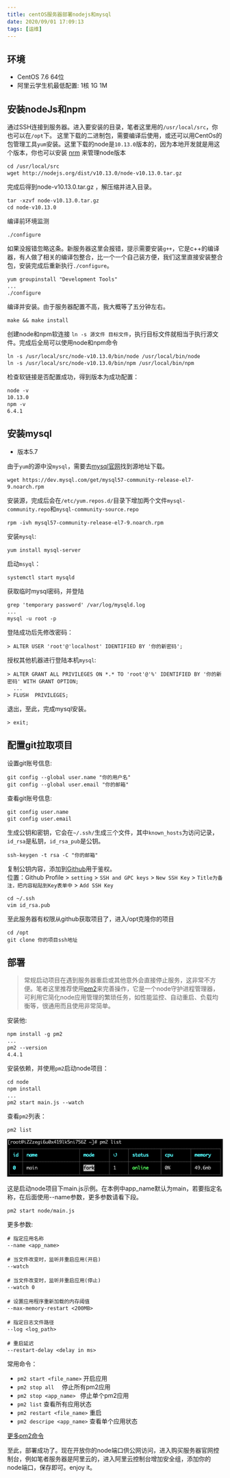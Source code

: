 ```yaml
---
title: centOS服务器部署nodejs和mysql
date: 2020/09/01 17:09:13
tags: [运维]
---
```


## 环境
 - CentOS 7.6 64位 
 - 阿里云学生机最低配置: 1核 1G 1M 

## 安装nodeJs和npm
通过SSH连接到服务器。进入要安装的目录，笔者这里用的`/usr/local/src`，你也可以在`/opt`下。
这里下载的二进制包，需要编译后使用，或还可以用CentOs的包管理工具`yum`安装。这里下载的node是`10.13.0`版本的，因为本地开发就是用这个版本，你也可以安装 [nrm](https://www.npmjs.com/package/nvm) 来管理node版本

```shell
cd /usr/local/src 
wget http://nodejs.org/dist/v10.13.0/node-v10.13.0.tar.gz
```

完成后得到node-v10.13.0.tar.gz ，解压缩并进入目录。

```shell
tar -xzvf node-v10.13.0.tar.gz
cd node-v10.13.0
```

编译前环境监测

```shell
./configure
```

如果没报错忽略这条。新服务器这里会报错，提示需要安装`g++`，它是c++的编译器，有人做了相关的编译包整合，比一个一个自己装方便，我们这里直接安装整合包，安装完成后重新执行`./configure`。

```shell
yum groupinstall "Development Tools"
...
./configure
```
编译并安装。由于服务器配置不高，我大概等了五分钟左右。

```shell
make && make install
```
创建node和npm软连接 `ln -s 源文件 目标文件`，执行目标文件就相当于执行源文件。完成后全局可以使用node和npm命令 

```shell
ln -s /usr/local/src/node-v10.13.0/bin/node /usr/local/bin/node
ln -s /usr/local/src/node-v10.13.0/bin/npm /usr/local/bin/npm
```
检查软链接是否配置成功，得到版本为成功配置：

```shell
node -v 
10.13.0
npm -v
6.4.1
```
## 安装mysql
- 版本5.7  

由于`yum`的源中没`mysql`，需要去[mysql官网](https://dev.mysql.com/downloads/repo/yum/)找到源地址下载。

```shell
wget https://dev.mysql.com/get/mysql57-community-release-el7-9.noarch.rpm
```
安装源，完成后会在`/etc/yum.repos.d/`目录下增加两个文件`mysql-community.repo`和`mysql-community-source.repo`

```shell
rpm -ivh mysql57-community-release-el7-9.noarch.rpm
```
安装`mysql`:

```shell
yum install mysql-server
```
启动`msyql`：

```shell
systemctl start mysqld
```
获取临时mysql密码，并登陆

```shell
grep 'temporary password' /var/log/mysqld.log
...
mysql -u root -p
```

登陆成功后先修改密码：  

```shell
> ALTER USER 'root'@'localhost' IDENTIFIED BY '你的新密码';
```

授权其他机器进行登陆本机`mysql`:

```shell
> ALTER GRANT ALL PRIVILEGES ON *.* TO 'root'@'%' IDENTIFIED BY '你的新密码' WITH GRANT OPTION;
  ...
> FLUSH  PRIVILEGES;
```

退出，至此，完成mysql安装。 

```shell
> exit;
```
## 配置git拉取项目 

设置git账号信息:

```shell
git config --global user.name "你的用户名"
git config --global user.email "你的邮箱"
```

查看git账号信息:

```shell
git config user.name
git config user.email
```

生成公钥和密钥，它会在`~/.ssh/`生成三个文件，其中`known_hosts`为访问记录，`id_rsa`是私钥，`id_rsa_pub`是公钥。

```shell
ssh-keygen -t rsa -C "你的邮箱"
```

复制公钥内容，添加到[Github](https://github.com/settings/ssh/new)用于鉴权。   
位置：Github Profile > `setting` > `SSH and GPC keys` > `New SSH Key` > `Title为备注，把内容粘贴到Key表单中` > `Add SSH Key`   
   
```shell
cd ~/.ssh
vim id_rsa.pub
```

至此服务器有权限从github获取项目了，进入/opt克隆你的项目  
 
```shell
cd /opt
git clone 你的项目ssh地址
```
## 部署  
>常规启动项目在遇到服务器重启或其他意外会直接停止服务，这非常不方便。笔者这里推荐使用[pm2](https://pm2.keymetrics.io/)来完善操作，它是一个node守护进程管理器，可利用它简化node应用管理的繁琐任务，如性能监控、自动重启、负载均衡等，很通用而且使用非常简单。  

安装他:

```shell
npm install -g pm2
...
pm2 --version
4.4.1
```

安装依赖，并使用`pm2`启动node项目：

```shell
cd node
npm install
...
pm2 start main.js --watch
```

查看`pm2`列表：  

```shell
pm2 list
```

![WechatIMG2774.png](./CentOs服务器部署nodejs和mysql/tsJyucP4eSFO8zH.png)  
  
这是启动node项目下main.js示例。在本例中app_name默认为main，若要指定名称，在后面使用--name参数，更多参数请看下段。

```shell
pm2 start node/main.js
```

更多参数: 

```shell
# 指定应用名称
--name <app_name>

# 当文件改变时，监听并重启应用(开启)
--watch

# 当文件改变时，监听并重启应用(停止)
--watch 0

# 设置应用程序重新加载的内存阈值
--max-memory-restart <200MB>

# 指定日志文件路径
--log <log_path>

# 重启延迟
--restart-delay <delay in ms>
```

常用命令： 

 - `pm2 start <file_name>` 开启应用
 - `pm2 stop all  ` 	停止所有pm2应用
 - `pm2 stop <app_name> ` 	停止单个pm2应用
 - `pm2 list` 		查看所有应用状态
 - `pm2 restart <file_name>` 重启 
 - `pm2 descripe <app_name>` 查看单个应用状态
 

[更多pm2命令](https://pm2.keymetrics.io/docs/usage/quick-start/#options)  
  
至此，部署成功了。现在开放你的node端口供公网访问，进入购买服务器官网控制台，例如笔者服务器是阿里云的，进入阿里云控制台增加安全组，添加你的node端口，保存即可。enjoy it。


